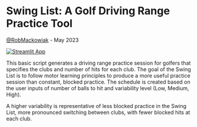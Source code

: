 # Swing List: A Golf Driving Range Practice Tool

[@RobMackowiak](https://twitter.com/RobMackowiak) - May 2023

[![Streamlit App](https://static.streamlit.io/badges/streamlit_badge_black_white.svg)](https://golf-driving-range.streamlit.app)

This basic script generates a driving range practice session for golfers that specifies the clubs and number of hits for each club. The goal of the Swing List is to follow motor learning principles to produce a more useful practice session than constant, blocked practice. The schedule is created based on the user inputs of number of balls to hit and variability level (Low, Medium, High).

A higher variability is representative of less blocked practice in the Swing List, more pronounced switching between clubs, with fewer blocked hits at each club. 
